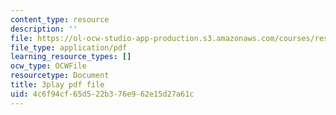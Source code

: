 ```yaml
---
content_type: resource
description: ''
file: https://ol-ocw-studio-app-production.s3.amazonaws.com/courses/res-18-006-calculus-revisited-single-variable-calculus-fall-2010/4c6f94cf65d522b376e962e15d27a61c_U40Q3SzzEtU.pdf
file_type: application/pdf
learning_resource_types: []
ocw_type: OCWFile
resourcetype: Document
title: 3play pdf file
uid: 4c6f94cf-65d5-22b3-76e9-62e15d27a61c
---
```


